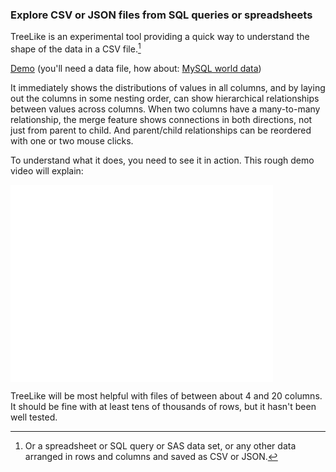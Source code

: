 ### Explore CSV or JSON files from SQL queries or spreadsheets

TreeLike is an experimental tool providing a quick way to understand the
shape of the data in a CSV file.[^1]

[^1]: Or a spreadsheet or SQL query or SAS data set, or any other data arranged in rows and columns and saved as CSV or JSON. 

[Demo](../treelike/demo.html) (you'll need a data file, how about: [MySQL world data](https://raw.github.com/Sigfried/treelike/master/data/mysql_world_data.csv))

It immediately shows the distributions of values in all columns, and by
laying out the columns in some nesting order, can show hierarchical
relationships between values across columns. When two columns have a
many-to-many relationship, the merge feature shows connections in both
directions, not just from parent to child. And parent/child
relationships can be reordered with one or two mouse clicks.

To understand what it does, you need to see it in action. This rough
demo video will explain:

<iframe width="420" height="315" src="//www.youtube.com/embed/mJ8ljG8qpZk" frameborder="0" allowfullscreen></iframe>

TreeLike will be most helpful with files of between about 4 and
20 columns. It should be fine with at least tens of thousands of rows,
but it hasn't been well tested.

